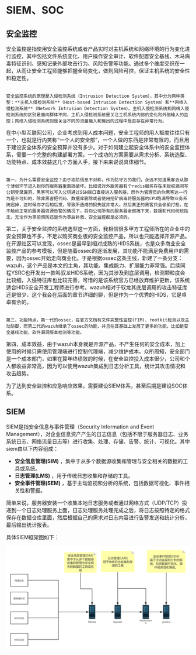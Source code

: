 # SIEM、SOC

## 安全监控

安全监控是指使用安全监控系统或者产品实时对主机系统和网络环境的行为变化进行监控，其中包括文件系统变化、用户操作安全审计、软件配置安全基线、木马病毒特征识别、感知记录外部攻击行为、风险告警等功能。通过多个维度交织在一起，从而让安全工程师能够把握全局变化，做到风险可控，保证主机系统的安全性和稳定性。
~~~~

安全监控系统的原理是入侵检测系统（Intrusion Detection System），其中分为两种类型：**主机入侵检测系统**（Host-based Intrusion Detection System）和**网络入侵检测系统**（Network Intrusion Detection System）。主机入侵检测系统和网络入侵检测系统的区别是面向群体不同，主机入侵检测系统是关注主机系统内部的变化和外部输入的监控；网络入侵检测系统则是关注不同的流量输入和输出的过程中是否存在异常行为。
~~~~

在中小型互联网公司，企业考虑到用人成本问题，安全工程师的用人额度往往只有一个，也就是行内笑称“一个人的安全部”，一个人做的东西是非常有限的，而且用于建设安全体系的安全预算并没有多少。对于如何建立起安全体系中的安全监控体系，需要一个完整的构建部署方案。一个成功的方案需要从需求分析、系统选型、功能特点、成本效益这几个方面入手，接下来来说说具体细节。
~~~~

第一，为什么需要安全监控？由于攻防信息不对称，作为防守方的我们，永远不知道黑客会从那个薄弱环节进入到你的服务器里面搞破坏。比如说对外服务器有个redis服务存在未授权漏洞写公钥登录漏洞，黑客可以写入公钥通过SSH端口直接进入服务器，而作为管理员的你黑客这一行为是不可知的，除非黑客把代码、数据库删除或者使用挖矿病毒将服务器的CPU跑满导致业务系统宕掉，这时候你才后知后觉，导致所造成的损失就非常大。然后真正的黑客只会偷偷打枪，在不触动正常的服务器资源告警的情况下，将你公司所有的服务器全部搞下来，数据和代码统统拖走。无论作为事前预防还是作为事后补救，安全监控都是必须的。
~~~~

第二，关于安全监控的系统选型这一方面，我相信很多甲方工程师所在的企业中的安全预算也不多，不足以购买商业版的安全监控产品，所以也只能选择开源产品。在开源社区可以发现，ossec是最早到相对成熟的HIDS系统，也是众多商业安全监控产品的参考模板，但是随着ossec的逐渐发展，其功能不能满足免费用户的需要，因为ossec开始走向商业化。于是根据ossec这条主线，新建了一条分支：wazuh，这个产品是本文的主角，其功能、集成能力、扩展能力非常强。后续同程YSRC也开发出一款叫驭龙HIDS系统，因为其涉及到底层调用，检测颗粒度会比较细，入侵特征库也比较完善，可惜的是该系统官方已经放弃维护更新，该系统适合HIDS安全开发工程师进行参考。wazuh相对于驭龙其底层调用的攻击特征库还是很少，这个我会在后面的章节详细的聊，但是作为一个优秀的HIDS，它是卓卓有余的。
~~~~

第三，功能特点，第一代的ossec，在官方文档有文件完整性监控(FIM)、rootkit检测以及主动防御，而第二代的wazuh继承了ossec的功能，并且在其基础上发展了更多的功能，比如是安全基线功能、软件漏洞版本检测等功能。
~~~~

第四，成本效益，由于wazuh本身就是开源产品，不产生任何的安全成本，加上使用的时候只需使用管理端进行控制代理端，减少维护成本。众所周知，安全部门是一个成本部门，如果在算年终绩效的时候，在安全监控投入成本很少，公司和个人都收益非常高，因为可以使用wazuh集成到日志分析工具，统计其攻击情况和攻击趋势。

为了达到安全监控和应急响应效果，需要建设SIEM体系，甚至后期是建设SOC体系。



## SIEM

&#x20;     SIEM是指安全信息与事件管理（Security Information and Event Management），对企业信息资产产生的日志信息（包括不限于服务器日志、业务系统日志、网络流量日志等）进行收集、处理、存储、告警、统计、可视化。其中siem由以下内容组成：

* **安全信息管理(SIM)** ，集中于从多个数据源收集和管理与安全相关的数据的工具或系统。
* **日志管理(LMS)** ，用于传统日志收集和存储的工具。
* **安全事件管理(SEM)** ，基于主动监视和分析的系统，包括数据可视化、事件相关性和警报。

&#x20;     简单来说，服务器安装一个收集本地日志服务或者通过网络方式（UDP/TCP）投递到一个日志处理服务上面，日志处理服务处理完成之后，将日志按照特定的格式保存在数据仓库里面，然后根据自己的需求对日志内容进行告警发送和统计分析，最后输出统计报表。

&#x20;     具体SIEM框架图如下：

![SIEM架构图](.gitbook/assets/siem架构.png)

